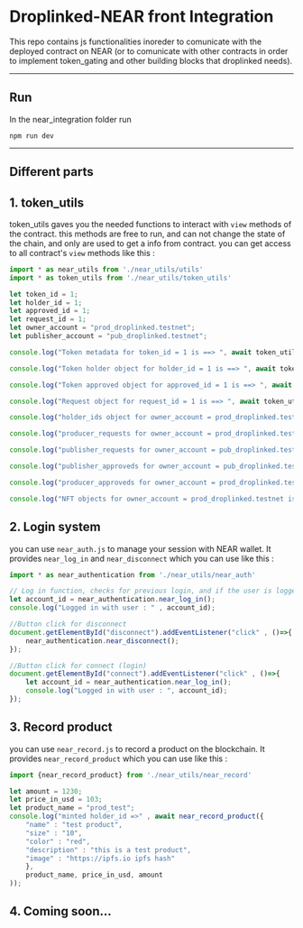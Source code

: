 # Droplinked-NEAR front Integration
This repo contains js functionalities inoreder to comunicate with the deployed contract on NEAR (or to comunicate with other contracts in order to implement token_gating and other building blocks that droplinked needs).

---

## Run
In the near_integration folder run
```shell
npm run dev
```

---

## Different parts

## 1. token_utils

token_utils gaves you the needed functions to interact with `view` methods of the contract. this methods are free to run, and can not change the state of the chain, and only are used to get a info from contract. you can get access to all contract's `view` methods like this : 
```js
import * as near_utils from './near_utils/utils'
import * as token_utils from './near_utils/token_utils'

let token_id = 1;
let holder_id = 1;
let approved_id = 1;
let request_id = 1;
let owner_account = "prod_droplinked.testnet";
let publisher_account = "pub_droplinked.testnet";

console.log("Token metadata for token_id = 1 is ==> ", await token_utils.get_token_metadata(token_id));

console.log("Token holder object for holder_id = 1 is ==> ", await token_utils.get_holder(holder_id));

console.log("Token approved object for approved_id = 1 is ==> ", await token_utils.get_approved(approved_id));

console.log("Request object for request_id = 1 is ==> ", await token_utils.get_request(request_id));

console.log("holder_ids object for owner_account = prod_droplinked.testnet is ==> ", await token_utils.get_owner_holder_ids(owner_account));

console.log("producer_requests for owner_account = prod_droplinked.testnet is ==> ", await token_utils.get_producer_requests(owner_account));

console.log("publisher_requests for owner_account = pub_droplinked.testnet is ==> ", await token_utils.get_publisher_requests(publisher_account));

console.log("publisher_approveds for owner_account = pub_droplinked.testnet is ==> ", await token_utils.get_publishers_approved(publisher_account));

console.log("producer_approveds for owner_account = prod_droplinked.testnet is ==> ", await token_utils.get_producers_approved(owner_account));

console.log("NFT objects for owner_account = prod_droplinked.testnet is ==> ", await token_utils.get_owner_nfts(owner_account));

```

## 2. Login system
you can use `near_auth.js` to manage your session with NEAR wallet. It provides `near_log_in` and `near_disconnect` which you can use like this : 
```js
import * as near_authentication from './near_utils/near_auth'

// Log in function, checks for previous login, and if the user is logged in, it will only return the account_id of the user, and does not attempt to log in again!
let account_id = near_authentication.near_log_in();
console.log("Logged in with user : " , account_id);

//Button click for disconnect
document.getElementById("disconnect").addEventListener("click" , ()=>{
    near_authentication.near_disconnect();
});

//Button click for connect (login)
document.getElementById("connect").addEventListener("click" , ()=>{
    let account_id = near_authentication.near_log_in();
    console.log("Logged in with user : ", account_id);
});
```

## 3. Record product
you can use `near_record.js` to record a product on the blockchain. It provides `near_record_product` which you can use like this : 
```js
import {near_record_product} from './near_utils/near_record'

let amount = 1230;
let price_in_usd = 103;
let product_name = "prod_test";
console.log("minted holder_id =>" , await near_record_product({ 
    "name" : "test product",
    "size" : "10",
    "color" : "red",
    "description" : "this is a test product",
    "image" : "https://ipfs.io ipfs hash"
    },
    product_name, price_in_usd, amount
));
```

## 4. Coming soon...
